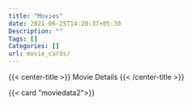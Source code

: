 ```yaml
---
title: "Movies"
date: 2021-06-25T14:20:37+05:30
Description: ""
Tags: []
Categories: []
url: movie_cards/
---
```

<!-- Short code to place the title in the center -->
{{< center-title >}}
Movie Details
{{< /center-title >}}

<!-- Short code to create the card tiles for each movie
We pass the json files' name as paramater
json file contains the data for movies -->
{{< card "moviedata2">}}
